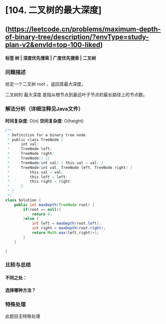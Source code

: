 # [104. 二叉树的最大深度] 
## (https://leetcode.cn/problems/maximum-depth-of-binary-tree/description/?envType=study-plan-v2&envId=top-100-liked)

#### **标签** 树 | 深度优先搜索 | 广度优先搜索 | 二叉树


### 问题描述
给定一个二叉树 root ，返回其最大深度。

二叉树的 最大深度 是指从根节点到最远叶子节点的最长路径上的节点数。

 

### 解法分析（详细注释见Java文件）

**时间复杂度**: O(n)
**空间复杂度**: O(height)
```java
/**
 * Definition for a binary tree node.
 * public class TreeNode {
 *     int val;
 *     TreeNode left;
 *     TreeNode right;
 *     TreeNode() {}
 *     TreeNode(int val) { this.val = val; }
 *     TreeNode(int val, TreeNode left, TreeNode right) {
 *         this.val = val;
 *         this.left = left;
 *         this.right = right;
 *     }
 * }
 */
class Solution {
    public int maxDepth(TreeNode root) {
        if(root == null){
            return 0;
        }else {
            int left = maxDepth(root.left);
            int right = maxDepth(root.right);
            return Math.max(left,right)+1;
        }
    }

}
```

### 比较与总结
#### 不同之处：

#### 选择哪种方法？


### 特殊处理
此题目无特殊处理
